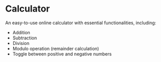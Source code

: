 # Calculator
An easy-to-use online calculator with essential functionalities, including:
- Addition
- Subtraction
- Division
- Modulo operation (remainder calculation)
- Toggle between positive and negative numbers
